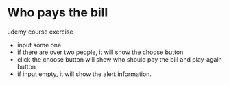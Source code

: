 # Who pays the bill 

udemy course exercise 

- input some one 
- if there are over two people,  it will show the choose button
- click the choose button will show who should pay the bill and  play-again button 
- if input empty, it will show the alert information.